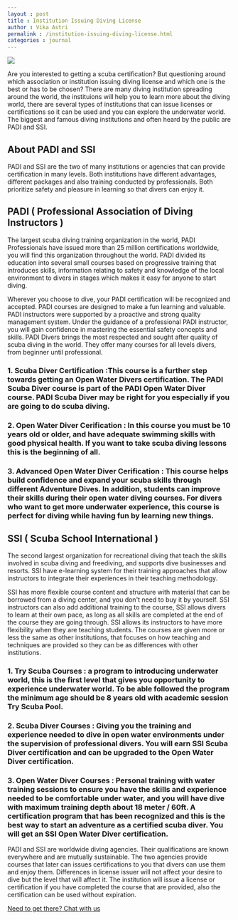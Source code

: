 ```yaml
---
layout : post
title : Institution Issuing Diving License
author : Vika Astri 
permalink : /institution-issuing-diving-license.html
categories : journal 
---
```


<img src="https://i.imgur.com/YJJjPGD.jpg" class="img-responsive post-feat-img" />

Are you interested to getting a scuba certification? But questioning around which association or institution issuing diving license and which one is the best or has to be chosen? There are many diving institution spreading around the world, the instituions will help you to learn more about the diving world, there are several types of institutions that can issue licenses or certifications so it can be used and you can explore the underwater world. The biggest and famous diving institutions and often heard by the public are PADI and SSI.

## About PADI and SSI 
PADI and SSI are the two of many institutions or agencies that can provide certification in many levels. Both institutions have different advantages, different packages and also training conducted by professionals. Both prioritize safety and pleasure in learning so that divers can enjoy it.

## PADI ( Professional  Association of Diving Instructors )
The largest scuba diving training organization in the world, PADI Professionals have issued more than 25 million certifications worldwide, you will find this organization throughout the world. PADI divided its education into several small courses based on progressive training that introduces skills, information relating to safety and knowledge of the local environment to divers in stages which makes it easy for anyone to start diving.

Wherever you choose to dive, your PADI certification will be recognized and accepted. PADI courses are designed to make a fun learning and valuable. PADI instructors were supported by a proactive and strong quality management system. Under the guidance of a professional PADI instructor, you will gain confidence in mastering the essential safety concepts and skills. PADI Divers brings the most respected and sought after quality of scuba diving in the world. They offer many courses for all levels divers, from beginner until professional.
### 1. Scuba Diver Certification :This course is a further step towards getting an Open Water Divers certification. The PADI Scuba Diver course is part of the PADI Open Water Diver course. PADI Scuba Diver may be right for you especially if you are going to do scuba diving.
### 2. Open Water Diver Cerification : In this course you must be 10 years old or older, and have adequate swimming skills with good physical health. If you want to take scuba diving lessons this is the beginning of all.
### 3. Advanced Open Water Diver Cerification :  This course helps build confidence and expand your scuba skills through different Adventure Dives. In addition, students can improve their skills during their open water diving courses. For divers who want to get more underwater experience, this course is perfect for diving while having fun by learning new things.

## SSI ( Scuba School International ) 
The second largest organization for recreational diving that teach the skills involved in scuba diving and freediving, and supports dive businesses and resorts. SSI have e-learning system for their training approaches that allow instructors to integrate their experiences in their teaching methodology. 

SSI has more flexible course content and structure with material that can be borrowed from a diving center, and you don't need to buy it by yourself. SSI instructors can also add additional training to the course, SSI allows divers to learn at their own pace, as long as all skills are completed at the end of the course they are going through. SSI allows its instructors to have more flexibility when they are teaching students. The courses are given more or less the same as other institutions, that focuses on how teaching and techniques are provided so they can be as differences with other institutions.
### 1. Try Scuba Courses : a program to introducing underwater world, this is the first level that gives you opportunity to experience underwater world. To be able followed the program the minimum age should be 8 years old with academic session Try Scuba Pool.
### 2. Scuba Diver Courses : Giving you the training and experience needed to dive in open water environments under the supervision of professional divers. You will earn SSI Scuba Diver certification and can be upgraded to the Open Water Diver certification.
### 3. Open Water Diver Courses : Personal training with water training sessions to ensure you have the skills and experience needed to be comfortable under water, and you will have dive with maximum training depth about 18 meter / 60ft. A certification program that has been recognized and this is the best way to start an adventure as a certified scuba diver. You will get an SSI Open Water Diver certification.

PADI and SSI are worldwide diving agencies. Their qualifications are known everywhere and are mutually sustainable. The two agencies provide courses that later can issues certifications to you that divers can use them and enjoy them.  Differences in license issuer will not affect your desire to dive but the level that will affect it. The institution will issue a license or certification if you have completed the course that are provided, also the certification can be used without expiration.

<a href="https://web.whatsapp.com/send?phone={{site.wa}}&text=Hi%20E-Nyelam,%20i%20need%20info%20for%20dive%20spot" class="cta--in--page">Need to get there? Chat with us</a>
